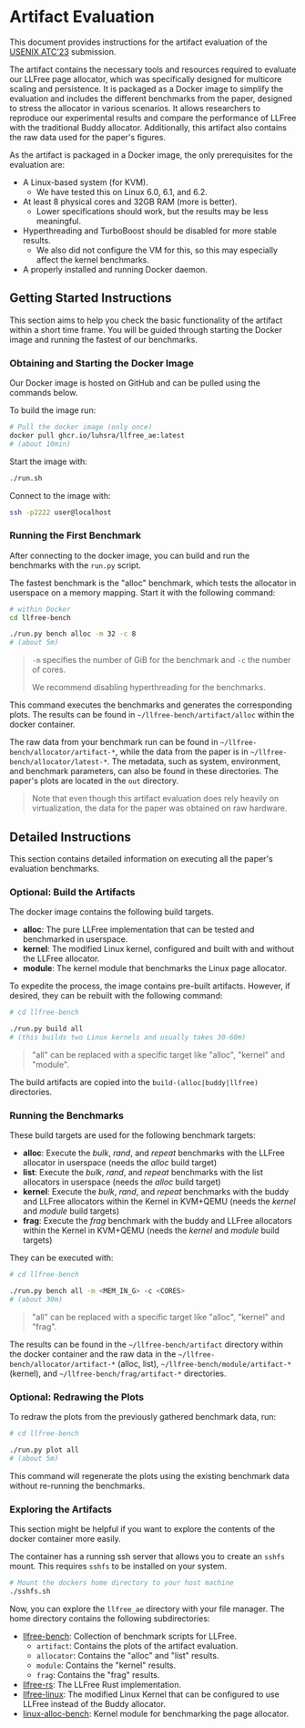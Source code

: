 # Artifact Evaluation

This document provides instructions for the artifact evaluation of the [USENIX ATC'23](https://www.usenix.org/conference/atc23/call-for-artifacts) submission.

The artifact contains the necessary tools and resources required to evaluate our LLFree page allocator, which was specifically designed for multicore scaling and persistence.
It is packaged as a Docker image to simplify the evaluation and includes the different benchmarks from the paper, designed to stress the allocator in various scenarios.
It allows researchers to reproduce our experimental results and compare the performance of LLFree with the traditional Buddy allocator.
Additionally, this artifact also contains the raw data used for the paper's figures.

As the artifact is packaged in a Docker image, the only prerequisites for the evaluation are:

- A Linux-based system (for KVM).
  - We have tested this on Linux 6.0, 6.1, and 6.2.
- At least 8 physical cores and 32GB RAM (more is better).
  - Lower specifications should work, but the results may be less meaningful.
- Hyperthreading and TurboBoost should be disabled for more stable results.
  - We also did not configure the VM for this, so this may especially affect the kernel benchmarks.
- A properly installed and running Docker daemon.


## Getting Started Instructions

This section aims to help you check the basic functionality of the artifact within a short time frame.
You will be guided through starting the Docker image and running the fastest of our benchmarks.

### Obtaining and Starting the Docker Image

Our Docker image is hosted on GitHub and can be pulled using the commands below.

To build the image run:

```sh
# Pull the docker image (only once)
docker pull ghcr.io/luhsra/llfree_ae:latest
# (about 10min)
```

Start the image with:

```sh
./run.sh
```

Connect to the image with:
```sh
ssh -p2222 user@localhost
```

### Running the First Benchmark

After connecting to the docker image, you can build and run the benchmarks with the `run.py` script.

The fastest benchmark is the "alloc" benchmark, which tests the allocator in userspace on a memory mapping.
Start it with the following command:

```sh
# within Docker
cd llfree-bench

./run.py bench alloc -m 32 -c 8
# (about 5m)
```

> `-m` specifies the number of GiB for the benchmark and `-c` the number of cores.
>
> We recommend disabling hyperthreading for the benchmarks.

This command executes the benchmarks and generates the corresponding plots.
The results can be found in `~/llfree-bench/artifact/alloc` within the docker container.

The raw data from your benchmark run can be found in `~/llfree-bench/allocator/artifact-*`, while the data from the paper is in `~/llfree-bench/allocator/latest-*`.
The metadata, such as system, environment, and benchmark parameters, can also be found in these directories.
The paper's plots are located in the `out` directory.

> Note that even though this artifact evaluation does rely heavily on virtualization, the data for the paper was obtained on raw hardware.


## Detailed Instructions

This section contains detailed information on executing all the paper's evaluation benchmarks.

### Optional: Build the Artifacts

The docker image contains the following build targets.

- **alloc**: The pure LLFree implementation that can be tested and benchmarked in userspace.
- **kernel**: The modified Linux kernel, configured and built with and without the LLFree allocator.
- **module**: The kernel module that benchmarks the Linux page allocator.

To expedite the process, the image contains pre-built artifacts.
However, if desired, they can be rebuilt with the following command:

```sh
# cd llfree-bench

./run.py build all
# (this builds two Linux kernels and usually takes 30-60m)
```

> "all" can be replaced with a specific target like "alloc", "kernel" and "module".

The build artifacts are copied into the `build-(alloc|buddy|llfree)` directories.


### Running the Benchmarks

These build targets are used for the following benchmark targets:

- **alloc**: Execute the *bulk*, *rand*, and *repeat* benchmarks with the LLFree allocator in userspace (needs the *alloc* build target)
- **list**: Execute the *bulk*, *rand*, and *repeat* benchmarks with the list allocators in userspace (needs the *alloc* build target)
- **kernel**: Execute the *bulk*, *rand*, and *repeat* benchmarks with the buddy and LLFree allocators within the Kernel in KVM+QEMU (needs the *kernel* and *module* build targets)
- **frag**: Execute the *frag* benchmark with the buddy and LLFree allocators within the Kernel in KVM+QEMU (needs the *kernel* and *module* build targets)

They can be executed with:

```sh
# cd llfree-bench

./run.py bench all -m <MEM_IN_G> -c <CORES>
# (about 30m)
```

> "all" can be replaced with a specific target like "alloc", "kernel" and "frag".

The results can be found in the `~/llfree-bench/artifact` directory within the docker container and the raw data in the `~/llfree-bench/allocator/artifact-*` (alloc, list), `~/llfree-bench/module/artifact-*` (kernel), and `~/llfree-bench/frag/artifact-*` directories.


### Optional: Redrawing the Plots

To redraw the plots from the previously gathered benchmark data, run:

```sh
# cd llfree-bench

./run.py plot all
# (about 5m)
```

This command will regenerate the plots using the existing benchmark data without re-running the benchmarks.


### Exploring the Artifacts

This section might be helpful if you want to explore the contents of the docker container more easily.

The container has a running ssh server that allows you to create an `sshfs` mount.
This requires `sshfs` to be installed on your system.

```sh
# Mount the dockers home directory to your host machine
./sshfs.sh
```

Now, you can explore the `llfree_ae` directory with your file manager.
The home directory contains the following subdirectories:

- [llfree-bench](https://github.com/luhsra/llfree-bench): Collection of benchmark scripts for LLFree.
  - `artifact`: Contains the plots of the artifact evaluation.
  - `allocator`: Contains the "alloc" and "list" results.
  - `module`: Contains the "kernel" results.
  - `frag`: Contains the "frag" results.
- [llfree-rs](https://github.com/luhsra/llfree-rs): The LLFree Rust implementation.
- [llfree-linux](https://github.com/luhsra/llfree-linux): The modified Linux Kernel that can be configured to use LLFree instead of the Buddy allocator.
- [linux-alloc-bench](https://github.com/luhsra/linux-alloc-bench): Kernel module for benchmarking the page allocator.
